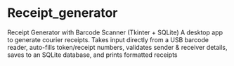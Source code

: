 # Receipt_generator
Receipt Generator with Barcode Scanner (Tkinter + SQLite) A desktop app to generate courier receipts. Takes input directly from a USB barcode reader, auto-fills token/receipt numbers, validates sender &amp; receiver details, saves to an SQLite database, and prints formatted receipts
